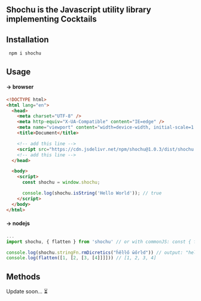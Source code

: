 ## Shochu is the Javascript utility library implementing Cocktails

## Installation

     npm i shochu

## Usage

#### -> browser

```html
<!DOCTYPE html>
<html lang="en">
  <head>
    <meta charset="UTF-8" />
    <meta http-equiv="X-UA-Compatible" content="IE=edge" />
    <meta name="viewport" content="width=device-width, initial-scale=1.0" />
    <title>Document</title>

    <!-- add this line -->
    <script src="https://cdn.jsdelivr.net/npm/shochu@1.0.3/dist/shochu.min.js"></script>
    <!-- add this line -->
  </head>

  <body>
    <script>
      const shochu = window.shochu;

      console.log(shochu.isString('Hello World')); // true
    </script>
  </body>
</html>
```

#### -> nodejs

```js
...
import shochu, { flatten } from 'shochu' // or with commonJS: const { flatten } = require('shochu')

console.log(shochu.stringFn.rmDicretics("ĥĕŀŀő ŵőrŀd")) // output: "hello world"
console.log(flatten([1, [2, [3, [4]]]])) // [1, 2, 3, 4]
```

## Methods

Update soon... ⏳
